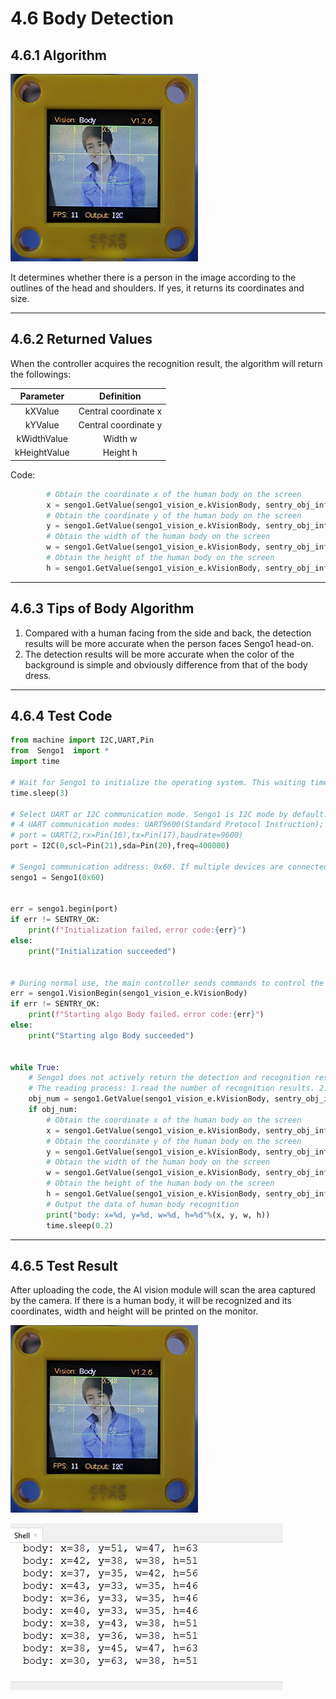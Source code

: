 # 4.6 Body Detection

## 4.6.1 Algorithm

![](./media/1-1758614104219-28.png)

It determines whether there is a person in the image according to the outlines of the head and shoulders. If yes, it returns its coordinates and size.

---------------

## 4.6.2 Returned Values

When the controller acquires the recognition result, the algorithm will return the followings:

|  Parameter   |      Definition      |
| :----------: | :------------------: |
|   kXValue    | Central coordinate x |
|   kYValue    | Central coordinate y |
| kWidthValue  |       Width w        |
| kHeightValue |       Height h       |

Code:

```python
        # Obtain the coordinate x of the human body on the screen
        x = sengo1.GetValue(sengo1_vision_e.kVisionBody, sentry_obj_info_e.kXValue)
        # Obtain the coordinate y of the human body on the screen
        y = sengo1.GetValue(sengo1_vision_e.kVisionBody, sentry_obj_info_e.kYValue)
        # Obtain the width of the human body on the screen
        w = sengo1.GetValue(sengo1_vision_e.kVisionBody, sentry_obj_info_e.kWidthValue)
        # Obtain the height of the human body on the screen
        h = sengo1.GetValue(sengo1_vision_e.kVisionBody, sentry_obj_info_e.kHeightValue)
```

----------

## 4.6.3 Tips of Body Algorithm

1. Compared with a human facing from the side and back, the detection results will be more accurate when the person faces Sengo1 head-on.
2. The detection results will be more accurate when the color of the background is simple and obviously difference from that of the body dress.

-------

## 4.6.4 Test Code

```python
from machine import I2C,UART,Pin
from  Sengo1  import *
import time

# Wait for Sengo1 to initialize the operating system. This waiting time cannot be removed to prevent the situation where the controller has already developed and sent instructions before Sengo1 has been fully initialized
time.sleep(3)

# Select UART or I2C communication mode. Sengo1 is I2C mode by default. You can change it by just pressing the mode button.
# 4 UART communication modes: UART9600(Standard Protocol Instruction); UART57600(Standard Protocol Instruction), UART115200(Standard Protocol Instruction); Simple9600(Simple Protocol Instruction)
# port = UART(2,rx=Pin(16),tx=Pin(17),baudrate=9600)
port = I2C(0,scl=Pin(21),sda=Pin(20),freq=400000)

# Sengo1 communication address: 0x60. If multiple devices are connected to the I2C bus, please avoid address conflicts.
sengo1 = Sengo1(0x60)


err = sengo1.begin(port)
if err != SENTRY_OK:
    print(f"Initialization failed，error code:{err}")
else:
    print("Initialization succeeded")


# During normal use, the main controller sends commands to control the on and off of Sengo1 algorithm, rather than manual operation by its buttons.
err = sengo1.VisionBegin(sengo1_vision_e.kVisionBody)
if err != SENTRY_OK:
    print(f"Starting algo Body failed，error code:{err}")
else:
    print("Starting algo Body succeeded")


while True:
    # Sengo1 does not actively return the detection and recognition results; it requires the main control board to send instructions for reading.
    # The reading process: 1.read the number of recognition results. 2.After receiving the instruction, Sengo1 will refresh the result data. 3.If the number of results is not zero, the board will then send instructions to read the relevant information. (Please be sure to build the program according to this process.)
    obj_num = sengo1.GetValue(sengo1_vision_e.kVisionBody, sentry_obj_info_e.kStatus)
    if obj_num:
        # Obtain the coordinate x of the human body on the screen
        x = sengo1.GetValue(sengo1_vision_e.kVisionBody, sentry_obj_info_e.kXValue)
        # Obtain the coordinate y of the human body on the screen
        y = sengo1.GetValue(sengo1_vision_e.kVisionBody, sentry_obj_info_e.kYValue)
        # Obtain the width of the human body on the screen
        w = sengo1.GetValue(sengo1_vision_e.kVisionBody, sentry_obj_info_e.kWidthValue)
        # Obtain the height of the human body on the screen
        h = sengo1.GetValue(sengo1_vision_e.kVisionBody, sentry_obj_info_e.kHeightValue)
        # Output the data of human body recognition
        print("body: x=%d, y=%d, w=%d, h=%d"%(x, y, w, h))
        time.sleep(0.2)  
```

-----------

## 4.6.5 Test Result

After uploading the code, the AI vision module will scan the area captured by the camera. If there is a human body, it will be recognized and its coordinates, width and height will be printed on the monitor.

![1](./media/1-1758614104219-28.png)

![32](./media/32.png)



